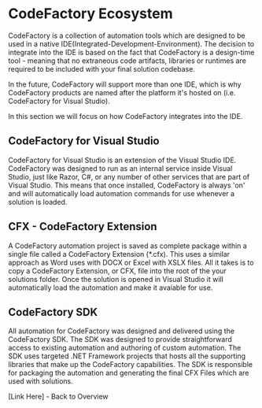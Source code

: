 # CodeFactory Ecosystem
CodeFactory is a collection of automation tools which are designed to be used in a native IDE(Integrated-Development-Environment). 
The decision to integrate into the IDE is based on the fact that CodeFactory is a design-time tool - meaning that no extraneous code artifacts, libraries or runtimes are required to be included with your final solution codebase.

In the future, CodeFactory will support more than one IDE, which is why CodeFactory products are named after the platform it's hosted on (i.e. CodeFactory for Visual Studio).

In this section we will focus on how CodeFactory integrates into the IDE.

## CodeFactory for Visual Studio
CodeFactory for Visual Studio is an extension of the Visual Studio IDE. 
CodeFactory was designed to run as an internal service inside Visual Studio, just like Razor, C#, or any number of other services that are part of Visual Studio. 
This means that once installed, CodeFactory is always 'on' and will automatically load automation commands for use whenever a solution is loaded.

## CFX - CodeFactory Extension
A CodeFactory automation project is saved as complete package within a single file called a CodeFactory Extension (*.cfx). 
This uses a similar approach as Word uses with DOCX or Excel with XSLX files. 
All it takes is to copy a CodeFactory Extension, or CFX, file into the root of the your solutions folder. 
Once the solution is opened in Visual Studio it will automatically load the automation and make it avaiable for use.

## CodeFactory SDK
All automation for CodeFactory was designed and delivered using the CodeFactory SDK. 
The SDK was designed to provide straightforward access to existing automation and authoring of custom automation.
The SDK uses targeted .NET Framework projects that hosts all the supporting libraries that make up the CodeFactory capabilities. 
The SDK is responsible for packaging the automation and generating the final CFX Files which are used with solutions.

[Link Here] - Back to Overview
